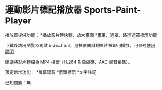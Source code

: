 # 運動影片標記播放器 Sports-Paint-Player

播放器提供功能：
*播放影片時快轉、放大畫面
*畫筆、遮罩、路徑遮罩標示功能

下載後請用瀏覽器開啟 index.html，選擇要開啟的影片檔即可播放，可參考[使用說明](https://github.com/ottokang/Sports-Paint-Player/wiki/%E4%BD%BF%E7%94%A8%E8%AA%AA%E6%98%8E "運動影片標記播放器使用說明")

建議將影片轉檔為 MP4 檔案（H.264 影像編碼、AAC 聲音編碼）。

預定新增功能：
*螢幕錄影
*箭頭標示
*文字註記

已知問題：無
